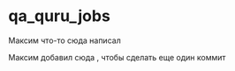 #  qa_quru_jobs


Максим что-то сюда написал 

Максим добавил сюда  , чтобы сделать еще один коммит 
